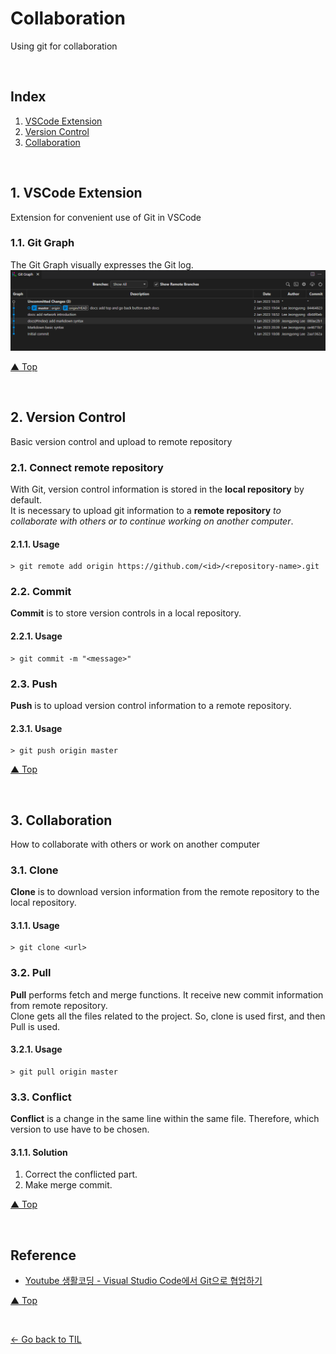 # Collaboration
Using git for collaboration

<br>

## Index
1. [VSCode Extension](#1-vscode-extension)
2. [Version Control](#2-version-control)
3. [Collaboration](#3-collaboration)

<br>

## 1. VSCode Extension
Extension for convenient use of Git in VSCode
### 1.1. Git Graph
The Git Graph visually expresses the Git log.
![d](/Git/img/git-graph.png)

[▲ Top](#collaboration)

<br>

## 2. Version Control
Basic version control and upload to remote repository
### 2.1. Connect remote repository
With Git, version control information is stored in the **local repository** by default.  
It is necessary to upload git information to a **remote repository** *to collaborate with others or to continue working on another computer*.
#### 2.1.1. Usage
    > git remote add origin https://github.com/<id>/<repository-name>.git
### 2.2. Commit
**Commit** is to store version controls in a local repository.
#### 2.2.1. Usage
    > git commit -m "<message>"
### 2.3. Push
**Push** is to upload version control information to a remote repository.
#### 2.3.1. Usage
    > git push origin master

[▲ Top](#collaboration)

<br>

## 3. Collaboration
How to collaborate with others or work on another computer
### 3.1. Clone
**Clone** is to download version information from the remote repository to the local repository.
#### 3.1.1. Usage
    > git clone <url>
### 3.2. Pull
**Pull** performs fetch and merge functions. It receive new commit information from remote repository.  
Clone gets all the files related to the project. So, clone is used first, and then Pull is used.
#### 3.2.1. Usage
    > git pull origin master
### **3.3. Conflict**
**Conflict** is a change in the same line within the same file. Therefore, which version to use have to be chosen.
#### 3.1.1. Solution
1. Correct the conflicted part.
2. Make merge commit.

[▲ Top](#collaboration)

<br>

## Reference
- [Youtube 생활코딩 - Visual Studio Code에서 Git으로 협업하기](https://youtu.be/vI8FFvQge2w)

[▲ Top](#collaboration)

<br>

[← Go back to TIL](https://github.com/jeongyongs/til/)
